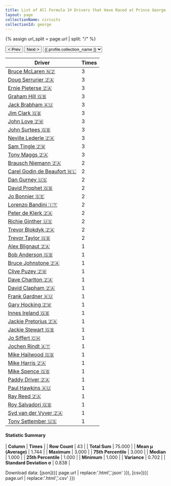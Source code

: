 ```yaml
---
title: List of All Formula 1® Drivers that Have Raced at Prince George Circuit
layout: page
collectionName: circuits
collectionId: george
---
```


{% assign url_split = page.url | split: "/" %}
<div id="collection-navigation">
<button onclick="selector.options[selector.selectedIndex-1].value && (window.location = selector.options[selector.selectedIndex-1].value);">&lt; Prev</button>
<button onclick="selector.options[selector.selectedIndex+1].value && (window.location = selector.options[selector.selectedIndex+1].value);">Next &gt;</button>
<select id="selector" onchange="this.options[this.selectedIndex].value && (window.location = this.options[this.selectedIndex].value);">
  {% for collectionId in site.data[page.collectionName].refs %}
    {% if collectionId == page.collectionId %}
      {% assign selected = "selected" %}
    {% else %}
      {% assign selected = "" %}
    {% endif %}
    {% assign profile = site.data[page.collectionName][collectionId].profile %}
    <option value="/f1/{{ page.collectionName }}/{{ collectionId }}/{{ url_split[4] }}" {{ selected }}>{{ profile.collection_name }}</option>
  {% endfor %}
</select>
</div>

| Driver | Times |
|--|--|
| [Bruce McLaren 🇳🇿](/f1/drivers/mclaren) | 3 |
| [Doug Serrurier 🇿🇦](/f1/drivers/serrurier) | 3 |
| [Ernie Pieterse 🇿🇦](/f1/drivers/pieterse) | 3 |
| [Graham Hill 🇬🇧](/f1/drivers/hill) | 3 |
| [Jack Brabham 🇦🇺](/f1/drivers/jack_brabham) | 3 |
| [Jim Clark 🇬🇧](/f1/drivers/clark) | 3 |
| [John Love 🇿🇼](/f1/drivers/love) | 3 |
| [John Surtees 🇬🇧](/f1/drivers/surtees) | 3 |
| [Neville Lederle 🇿🇦](/f1/drivers/lederle) | 3 |
| [Sam Tingle 🇿🇼](/f1/drivers/tingle) | 3 |
| [Tony Maggs 🇿🇦](/f1/drivers/maggs) | 3 |
| [Brausch Niemann 🇿🇦](/f1/drivers/niemann) | 2 |
| [Carel Godin de Beaufort 🇳🇱](/f1/drivers/beaufort) | 2 |
| [Dan Gurney 🇺🇸](/f1/drivers/gurney) | 2 |
| [David Prophet 🇬🇧](/f1/drivers/prophet) | 2 |
| [Jo Bonnier 🇸🇪](/f1/drivers/bonnier) | 2 |
| [Lorenzo Bandini 🇮🇹](/f1/drivers/bandini) | 2 |
| [Peter de Klerk 🇿🇦](/f1/drivers/klerk) | 2 |
| [Richie Ginther 🇺🇸](/f1/drivers/ginther) | 2 |
| [Trevor Blokdyk 🇿🇦](/f1/drivers/blokdyk) | 2 |
| [Trevor Taylor 🇬🇧](/f1/drivers/trevor_taylor) | 2 |
| [Alex Blignaut 🇿🇦](/f1/drivers/blignaut) | 1 |
| [Bob Anderson 🇬🇧](/f1/drivers/anderson) | 1 |
| [Bruce Johnstone 🇿🇦](/f1/drivers/johnstone) | 1 |
| [Clive Puzey 🇿🇼](/f1/drivers/puzey) | 1 |
| [Dave Charlton 🇿🇦](/f1/drivers/charlton) | 1 |
| [David Clapham 🇿🇦](/f1/drivers/clapham) | 1 |
| [Frank Gardner 🇦🇺](/f1/drivers/gardner) | 1 |
| [Gary Hocking 🇿🇼](/f1/drivers/hocking) | 1 |
| [Innes Ireland 🇬🇧](/f1/drivers/ireland) | 1 |
| [Jackie Pretorius 🇿🇦](/f1/drivers/pretorius) | 1 |
| [Jackie Stewart 🇬🇧](/f1/drivers/stewart) | 1 |
| [Jo Siffert 🇨🇭](/f1/drivers/siffert) | 1 |
| [Jochen Rindt 🇦🇹](/f1/drivers/rindt) | 1 |
| [Mike Hailwood 🇬🇧](/f1/drivers/hailwood) | 1 |
| [Mike Harris 🇿🇦](/f1/drivers/harris) | 1 |
| [Mike Spence 🇬🇧](/f1/drivers/spence) | 1 |
| [Paddy Driver 🇿🇦](/f1/drivers/driver) | 1 |
| [Paul Hawkins 🇦🇺](/f1/drivers/hawkins) | 1 |
| [Ray Reed 🇿🇦](/f1/drivers/reed) | 1 |
| [Roy Salvadori 🇬🇧](/f1/drivers/salvadori) | 1 |
| [Syd van der Vyver 🇿🇦](/f1/drivers/vyver) | 1 |
| [Tony Settember 🇺🇸](/f1/drivers/settember) | 1 |

#### Statistic Summary

| **Column** | **Times** |
| **Row Count** | 43 |
| **Total Sum** | 75.000 |
| **Mean μ (Average)** | 1.744 |
| **Maximum** | 3.000 |
| **75th Percentile** | 3.000 |
| **Median** | 1.000 |
| **25th Percentile** | 1.000 |
| **Minimum** | 1.000 |
| **Variance** | 0.702 |
| **Standard Deviation σ** | 0.838 |

Download data: [json]({{ page.url | replace:'.html','.json' }}), [csv]({{ page.url | replace:'.html','.csv' }})
